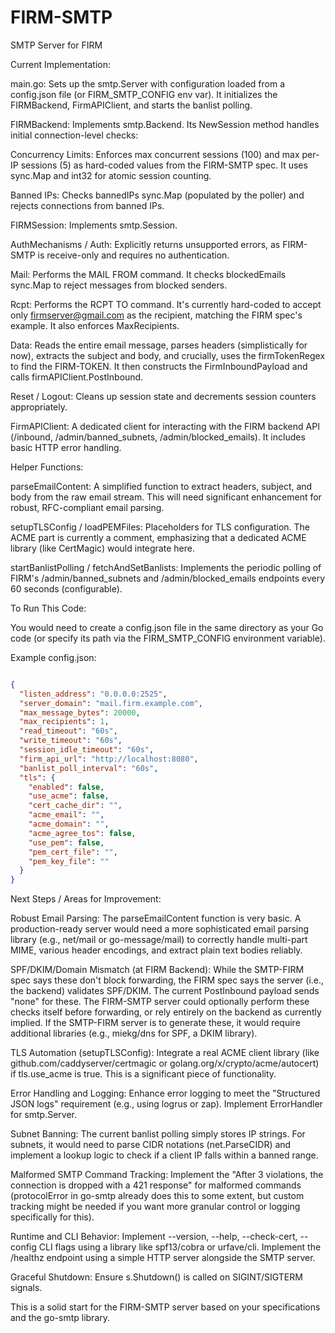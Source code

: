 # FIRM-SMTP
SMTP Server for FIRM

Current Implementation:

main.go: Sets up the smtp.Server with configuration loaded from a config.json file (or FIRM_SMTP_CONFIG env var). It initializes the FIRMBackend, FirmAPIClient, and starts the banlist polling.

FIRMBackend: Implements smtp.Backend. Its NewSession method handles initial connection-level checks:

Concurrency Limits: Enforces max concurrent sessions (100) and max per-IP sessions (5) as hard-coded values from the FIRM-SMTP spec. It uses sync.Map and int32 for atomic session counting.

Banned IPs: Checks bannedIPs sync.Map (populated by the poller) and rejects connections from banned IPs.

FIRMSession: Implements smtp.Session.

AuthMechanisms / Auth: Explicitly returns unsupported errors, as FIRM-SMTP is receive-only and requires no authentication.

Mail: Performs the MAIL FROM command. It checks blockedEmails sync.Map to reject messages from blocked senders.

Rcpt: Performs the RCPT TO command. It's currently hard-coded to accept only firmserver@gmail.com as the recipient, matching the FIRM spec's example. It also enforces MaxRecipients.

Data: Reads the entire email message, parses headers (simplistically for now), extracts the subject and body, and crucially, uses the firmTokenRegex to find the FIRM-TOKEN. It then constructs the FirmInboundPayload and calls firmAPIClient.PostInbound.

Reset / Logout: Cleans up session state and decrements session counters appropriately.

FirmAPIClient: A dedicated client for interacting with the FIRM backend API (/inbound, /admin/banned_subnets, /admin/blocked_emails). It includes basic HTTP error handling.

Helper Functions:

parseEmailContent: A simplified function to extract headers, subject, and body from the raw email stream. This will need significant enhancement for robust, RFC-compliant email parsing.

setupTLSConfig / loadPEMFiles: Placeholders for TLS configuration. The ACME part is currently a comment, emphasizing that a dedicated ACME library (like CertMagic) would integrate here.

startBanlistPolling / fetchAndSetBanlists: Implements the periodic polling of FIRM's /admin/banned_subnets and /admin/blocked_emails endpoints every 60 seconds (configurable).

To Run This Code:

You would need to create a config.json file in the same directory as your Go code (or specify its path via the FIRM_SMTP_CONFIG environment variable).

Example config.json:

```JSON

{
  "listen_address": "0.0.0.0:2525",
  "server_domain": "mail.firm.example.com",
  "max_message_bytes": 20000,
  "max_recipients": 1,
  "read_timeout": "60s",
  "write_timeout": "60s",
  "session_idle_timeout": "60s",
  "firm_api_url": "http://localhost:8080",
  "banlist_poll_interval": "60s",
  "tls": {
    "enabled": false,
    "use_acme": false,
    "cert_cache_dir": "",
    "acme_email": "",
    "acme_domain": "",
    "acme_agree_tos": false,
    "use_pem": false,
    "pem_cert_file": "",
    "pem_key_file": ""
  }
}
```

Next Steps / Areas for Improvement:

Robust Email Parsing: The parseEmailContent function is very basic. A production-ready server would need a more sophisticated email parsing library (e.g., net/mail or go-message/mail) to correctly handle multi-part MIME, various header encodings, and extract plain text bodies reliably.

SPF/DKIM/Domain Mismatch (at FIRM Backend): While the SMTP-FIRM spec says these don't block forwarding, the FIRM spec says the server (i.e., the backend) validates SPF/DKIM. The current PostInbound payload sends "none" for these. The FIRM-SMTP server could optionally perform these checks itself before forwarding, or rely entirely on the backend as currently implied. If the SMTP-FIRM server is to generate these, it would require additional libraries (e.g., miekg/dns for SPF, a DKIM library).

TLS Automation (setupTLSConfig): Integrate a real ACME client library (like github.com/caddyserver/certmagic or golang.org/x/crypto/acme/autocert) if tls.use_acme is true. This is a significant piece of functionality.

Error Handling and Logging: Enhance error logging to meet the "Structured JSON logs" requirement (e.g., using logrus or zap). Implement ErrorHandler for smtp.Server.

Subnet Banning: The current banlist polling simply stores IP strings. For subnets, it would need to parse CIDR notations (net.ParseCIDR) and implement a lookup logic to check if a client IP falls within a banned range.

Malformed SMTP Command Tracking: Implement the "After 3 violations, the connection is dropped with a 421 response" for malformed commands (protocolError in go-smtp already does this to some extent, but custom tracking might be needed if you want more granular control or logging specifically for this).

Runtime and CLI Behavior: Implement --version, --help, --check-cert, --config CLI flags using a library like spf13/cobra or urfave/cli. Implement the /healthz endpoint using a simple HTTP server alongside the SMTP server.

Graceful Shutdown: Ensure s.Shutdown() is called on SIGINT/SIGTERM signals.

This is a solid start for the FIRM-SMTP server based on your specifications and the go-smtp library.
